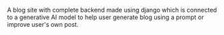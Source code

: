 A blog site with complete backend made using django which is connected to a generative AI model to help user generate blog using a prompt or improve user's own post.